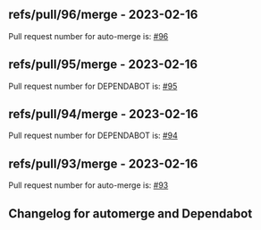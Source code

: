 ## refs/pull/96/merge - 2023-02-16

Pull request number for auto-merge is: [#96](https://github.com/jge162/create-release/pull/96)

## refs/pull/95/merge - 2023-02-16

Pull request number for DEPENDABOT is: [#95](https://github.com/jge162/create-release/pull/95)

## refs/pull/94/merge - 2023-02-16

Pull request number for DEPENDABOT is: [#94](https://github.com/jge162/create-release/pull/94)

## refs/pull/93/merge - 2023-02-16

Pull request number for auto-merge is: [#93](https://github.com/jge162/create-release/pull/93)

## Changelog for automerge and Dependabot
